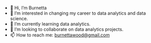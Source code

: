- 👋 Hi, I’m Burnetta
- 👀 I’m interested in changing my career to data analytics and data science.
- 🌱 I’m currently learning data analytics.
- 💞️ I’m looking to collaborate on data analytics projects.
- 📫 How to reach me: burnettawood@gmail.com

<!---
burnettaw/burnettaw is a ✨ special ✨ repository because its `README.md` (this file) appears on your GitHub profile.
You can click the Preview link to take a look at your changes.
--->
